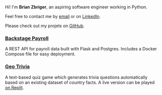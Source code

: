 Hi! I'm **Brian Zbriger**, an aspiring software engineer working in Python.

Feel free to contact me by [email] or on [LinkedIn].

Please check out my projets on [GitHub].



### [Backstage Payroll]
A REST API for payroll data built with Flask and Postgres. Includes a Docker Compose file for easy deployment.

### [Geo Trivia]
A text-based quiz game which generates trivia
questions automatically based on an existing dataset of country facts. A live version can be played [on Replit].


[projects]: /projects
[email]: mailto:mail@brianz.page
[LinkedIn]: https://linkedin.com/in/brian-zbriger-70a31561
[GitHub]: https://github.com/BrianZbr/
[Backstage Payroll]: https://github.com/BrianZbr/backstage_payroll
[Geo Trivia]: https://github.com/BrianZbr/geo-trivia
[on Replit]: https://replit.com/@BrianZbr/geo-trivia
